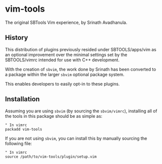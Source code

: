 # vim-tools

The original SBTools Vim experience, by Srinath Avadhanula.

## History

This distribution of plugins previously resided under SBTOOLS/apps/vim as an
optional improvement over the minimal settings set by the SBTOOLS/vimrc intended
for use with C++ development.

With the creation of `sbvim`, the work done by Srinath has been converted to a
package within the larger `sbvim` optional package system.

This enables developers to easily opt-in to these plugins.

## Installation

Assuming you are using `sbvim` (by sourcing the `sbvim/vimrc`), installing all
of the tools in this package should be as simple as:

```vim
" In vimrc
packadd vim-tools
```

If you are not using `sbvim`, you can install this by manually sourcing the
following file:

```vim
" In vimrc
source /path/to/vim-tools/plugin/setup.vim
```
